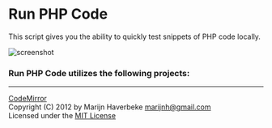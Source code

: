 Run PHP Code
============

This script gives you the ability to quickly test snippets of PHP code locally.  

![screenshot](https://github.com/websiteduck/Run-PHP-Code/raw/master/screenshot.png)  

### Run PHP Code utilizes the following projects:

---

<a href="http://codemirror.net/">CodeMirror</a>  
Copyright (C) 2012 by Marijn Haverbeke <marijnh@gmail.com>  
Licensed under the <a href="http://www.opensource.org/licenses/mit-license.php">MIT License</a>

